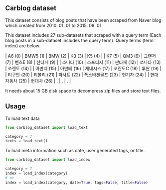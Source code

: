 ## Carblog dataset

This dataset consists of blog posts that have been scraped from Naver blog which created from 2010. 01. 01 to 2015. 08. 01.

This dataset includes 27 sub-datasets that scraped with a query term (Each blog posts in a sub-dataset includes the query term). Query terms (term index) are below.

| A6 (0) | BMW5 (1) | BMW (2) | K3 (3) | K5 (4) |
| K7 (5) | QM3 (6) | 그랜저 (7) | 벤츠E (8) | 산타페 (9) |
| 소나타 (10) | 스포티지 (11) | 싼타페 (12) | 쏘나타 (13) | 쏘렌토 (14) |
| 아반떼 (15) | 아반테 (16) | 제네시스 (17) | 코란도C (18) | 투싼 (19) |
| 티구안 (20) | 티볼리 (21) | 파사트 (22) | 폭스바겐골프 (23) | 현기차 (24) |
| 현대자동차 (25) | 현대차 (26) | . | . | . |

It needs about 15 GB disk space to decompress zip files and store text files.

## Usage

To load text data

```python
from carblog_dataset import load_text

category = 7
texts = load_text()
```

To load meta information such as date, user generated tags, or title.

```python
from carblog_dataset import load_index

category = 7
index = load_index(category)
# or
index = load_index(category, date=True, tags=False, title=False)
```
